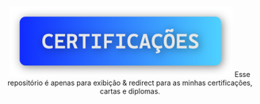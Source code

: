 <div align="center">
<img width="450" src="assets/images/certificacoes.png">
Esse repositório é apenas para exibição & redirect para as minhas certificações, cartas e diplomas.
</div>

